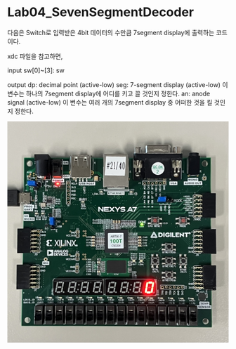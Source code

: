# Lab04_SevenSegmentDecoder
다음은 Switch로 입력받은 4bit 데이터의 수만큼 7segment display에 출력하는 코드이다.

xdc 파일을 참고하면,

input
sw[0]~[3]: sw

output
dp: decimal point (active-low)
seg: 7-segment display (active-low)
    이 변수는 하나의 7segment display에 어디를 키고 끌 것인지 정한다.
an: anode signal (active-low)
    이 변수는 여러 개의 7segment display 중 어떠한 것을 킬 것인지 정한다.


<img src="./Lab04_SevenSegmentDecoder.jpg">
